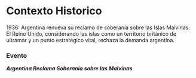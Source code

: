 # Contexto Historico

1936: Argentina renueva su reclamo de soberanía sobre las Islas Malvinas. El Reino Unido, considerando las islas como un territorio británico de ultramar y un punto estratégico vital, rechaza la demanda argentina.

### Evento

**_Argentina Reclama Soberania sobre las Malvinas_**
